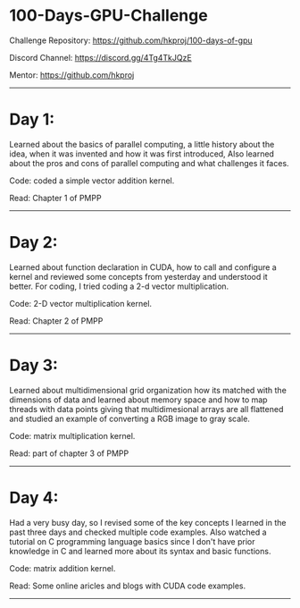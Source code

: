 # 100-Days-GPU-Challenge

Challenge Repository: https://github.com/hkproj/100-days-of-gpu

Discord Channel: https://discord.gg/4Tg4TkJQzE

Mentor: https://github.com/hkproj

---

# Day 1:
Learned about the basics of parallel computing, a little history about the idea, when it was invented and how it was first introduced, Also learned about the pros and cons of parallel computing and what challenges it faces.

Code:
coded a simple vector addition kernel.

Read:
Chapter 1 of PMPP

---

# Day 2:
Learned about function declaration in CUDA, how to call and configure a kernel and reviewed some concepts from yesterday and understood it better. For coding, I tried coding a 2-d vector multiplication.

Code:
2-D vector multiplication kernel.

Read:
Chapter 2 of PMPP

---

# Day 3:
Learned about multidimensional grid organization how its matched with the dimensions of data and learned about memory space and how to map  threads with data points giving that multidimesional arrays are all flattened and studied an example of converting a RGB image to gray scale.

Code:
matrix multiplication kernel.

Read:
part of chapter 3 of PMPP

---

# Day 4:
Had a very busy day, so I revised some of the key concepts I learned in the past three days and checked multiple code examples. Also watched a tutorial on C programming language basics since I don't have prior knowledge in C and learned more about its syntax and basic functions.

Code:
matrix addition kernel.

Read:
Some online aricles and blogs with CUDA code examples.

---